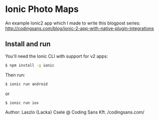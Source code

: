 Ionic Photo Maps
=====================

An example Ionic2 app which I made to write this blogpost series:
http://codingsans.com/blog/ionic-2-app-with-native-plugin-integrations

## Install and run

You'll need the Ionic CLI with support for v2 apps:

```bash
$ npm install -g ionic
```

Then run:

```bash
$ ionic run android
```
or
```bash
$ ionic run ios
```

Author: Laszlo {Lacka} Csele @ Coding Sans Kft. /codingsans.com/
